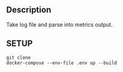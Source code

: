 ## Description

Take log file and parse into metrics output.

## SETUP

```
git clone
docker-compose --env-file .env up --build
```
